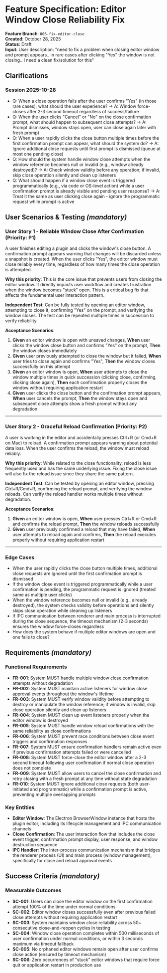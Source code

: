 # Feature Specification: Editor Window Close Reliability Fix

**Feature Branch**: `006-fix-editor-close`  
**Created**: October 28, 2025  
**Status**: Draft  
**Input**: User description: "need to fix a problem when closing editor window and prompt appears.. in rare cases after clicking "Yes" the window is not closing.. I need a clean fix/solution for this"

## Clarifications

### Session 2025-10-28

- Q: When a close operation fails after the user confirms "Yes" (in those rare cases), what should the user experience? → A: Window force-closes after 2-3 second timeout regardless of success/failure
- Q: When the user clicks "Cancel" or "No" on the close confirmation prompt, what should happen to subsequent close attempts? → A: Prompt dismisses, window stays open, user can close again later with fresh prompt
- Q: When a user rapidly clicks the close button multiple times before the first confirmation prompt can appear, what should the system do? → A: Ignore additional close requests until first prompt is dismissed (queue at most one pending close)
- Q: How should the system handle window close attempts when the window reference becomes null or invalid (e.g., window already destroyed)? → A: Check window validity before any operation; if invalid, skip close operation silently and clean up listeners
- Q: What should happen if a window close event is triggered programmatically (e.g., via code or OS-level action) while a user confirmation prompt is already visible and pending user response? → A: Treat it the same as user clicking close again - ignore the programmatic request while prompt is active

## User Scenarios & Testing *(mandatory)*

### User Story 1 - Reliable Window Close After Confirmation (Priority: P1)

A user finishes editing a plugin and clicks the window's close button. A confirmation prompt appears warning that changes will be discarded unless a snapshot is created. When the user clicks "Yes", the editor window must close reliably every time, regardless of how many times the close operation is attempted.

**Why this priority**: This is the core issue that prevents users from closing the editor window. It directly impacts user workflow and creates frustration when the window becomes "stuck" open. This is a critical bug fix that affects the fundamental user interaction pattern.

**Independent Test**: Can be fully tested by opening an editor window, attempting to close it, confirming "Yes" on the prompt, and verifying the window closes. The test can be repeated multiple times in succession to verify reliability.

**Acceptance Scenarios**:

1. **Given** an editor window is open with unsaved changes, **When** user clicks the window close button and confirms "Yes" on the prompt, **Then** the window closes immediately
2. **Given** user previously attempted to close the window but it failed, **When** user tries to close again and confirms "Yes", **Then** the window closes successfully on this attempt
3. **Given** an editor window is open, **When** user attempts to close the window multiple times in quick succession (clicking close, confirming, clicking close again), **Then** each confirmation properly closes the window without requiring application restart
4. **Given** user clicks the close button and the confirmation prompt appears, **When** user cancels the prompt, **Then** the window stays open and subsequent close attempts show a fresh prompt without any degradation

---

### User Story 2 - Graceful Reload Confirmation (Priority: P2)

A user is working in the editor and accidentally presses Ctrl+R (or Cmd+R on Mac) to reload. A confirmation prompt appears warning about potential data loss. When the user confirms the reload, the window must reload reliably.

**Why this priority**: While related to the close functionality, reload is less frequently used and has the same underlying issue. Fixing the close issue will also fix the reload issue since they share the same pattern.

**Independent Test**: Can be tested by opening an editor window, pressing Ctrl+R/Cmd+R, confirming the reload prompt, and verifying the window reloads. Can verify the reload handler works multiple times without degradation.

**Acceptance Scenarios**:

1. **Given** an editor window is open, **When** user presses Ctrl+R or Cmd+R and confirms the reload prompt, **Then** the window reloads successfully
2. **Given** user previously confirmed a reload that may have failed, **When** user attempts to reload again and confirms, **Then** the reload executes properly without requiring application restart

---

### Edge Cases

- When the user rapidly clicks the close button multiple times, additional close requests are ignored until the first confirmation prompt is dismissed
- If the window close event is triggered programmatically while a user confirmation is pending, the programmatic request is ignored (treated same as multiple user clicks)
- When the window reference becomes null or invalid (e.g., already destroyed), the system checks validity before operations and silently skips close operation while cleaning up listeners
- If IPC communication between renderer and main process is interrupted during the close sequence, the timeout mechanism (2-3 seconds) ensures the window force-closes regardless
- How does the system behave if multiple editor windows are open and one fails to close?

## Requirements *(mandatory)*

### Functional Requirements

- **FR-001**: System MUST handle multiple window close confirmation attempts without degradation
- **FR-002**: System MUST maintain active listeners for window close approval events throughout the window's lifetime
- **FR-003**: System MUST verify window validity before attempting to destroy or manipulate the window reference; if window is invalid, skip close operation silently and clean up listeners
- **FR-004**: System MUST clean up event listeners properly when the editor window is destroyed
- **FR-005**: System MUST handle window reload confirmations with the same reliability as close confirmations
- **FR-006**: System MUST prevent race conditions between close event triggers and confirmation responses
- **FR-007**: System MUST ensure confirmation handlers remain active even if previous confirmation attempts failed or were cancelled
- **FR-008**: System MUST force-close the editor window after a 2-3 second timeout following user confirmation if normal close operation does not complete
- **FR-009**: System MUST allow users to cancel the close confirmation and retry closing with a fresh prompt at any time without state degradation
- **FR-010**: System MUST ignore additional close requests (both user-initiated and programmatic) while a confirmation prompt is active, preventing multiple overlapping prompts

### Key Entities

- **Editor Window**: The Electron BrowserWindow instance that hosts the plugin editor, including its lifecycle management and IPC communication channels
- **Close Confirmation**: The user interaction flow that includes the close event trigger, confirmation prompt display, user response, and window destruction sequence
- **IPC Handler**: The inter-process communication mechanism that bridges the renderer process (UI) and main process (window management), specifically for close and reload approval events

## Success Criteria *(mandatory)*

### Measurable Outcomes

- **SC-001**: Users can close the editor window on the first confirmation attempt 100% of the time under normal conditions
- **SC-002**: Editor window closes successfully even after previous failed close attempts without requiring application restart
- **SC-003**: System maintains window close reliability across 50+ consecutive close-and-reopen cycles in testing
- **SC-004**: Window close operation completes within 500 milliseconds of user confirmation under normal conditions, or within 3 seconds maximum via timeout fallback
- **SC-005**: No orphaned editor windows remain open after user confirms close action (ensured by timeout mechanism)
- **SC-006**: Zero occurrences of "stuck" editor windows that require force quit or application restart in production use
